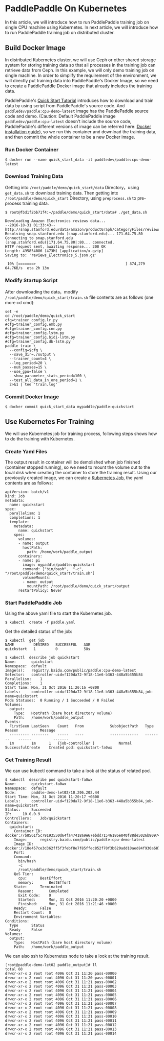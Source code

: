 # PaddlePaddle On Kubernetes

In this article, we will introduce how to run PaddlePaddle training job on single CPU machine using Kubernetes. In next article, we will introduce how to run PaddlePaddle training job on distributed cluster.

## Build Docker Image

In distributed Kubernetes cluster, we will use Ceph or other shared storage system for storing training data so that all processes in the training job can retrieve data from Ceph. In this example, we will only demo training job on single machine. In order to simplify the requirement of the environment, we will directly put training data into PaddlePaddle's Docker Image, so we need to create a PaddlePaddle Docker image that already includes the training data.

PaddlePaddle's [Quick Start Tutorial](http://www.paddlepaddle.org/docs/develop/documentation/en/getstarted/index_en.html) introduces how to download and train data by using script from PaddlePaddle's source code.
And `paddledev/paddle:cpu-demo-latest` image has the PaddlePaddle source code and demo. (Caution: Default PaddlePaddle image `paddledev/paddle:cpu-latest` doesn't include the source code, PaddlePaddle's different versions of image can be referred here: [Docker installation guide](http://www.paddlepaddle.org/doc/build/docker_install.html)), so we run this container and download the training data, and then commit the whole container to be a new Docker image.
  
### Run Docker Container

```
$ docker run --name quick_start_data -it paddledev/paddle:cpu-demo-latest
```

### Download Training Data

Getting into `/root/paddle/demo/quick_start/data` Directory，using `get_data.sh` to download training data.
Then getting into `/root/paddle/demo/quick_start` Directory, using `preprocess.sh` to pre-process training data.

```
$ root@fbd1f2bb71f4:~/paddle/demo/quick_start/data# ./get_data.sh

Downloading Amazon Electronics reviews data...
--2016-10-31 01:33:43--  http://snap.stanford.edu/data/amazon/productGraph/categoryFiles/reviews_Electronics_5.json.gz
Resolving snap.stanford.edu (snap.stanford.edu)... 171.64.75.80
Connecting to snap.stanford.edu (snap.stanford.edu)|171.64.75.80|:80... connected.
HTTP request sent, awaiting response... 200 OK
Length: 495854086 (473M) [application/x-gzip]
Saving to: 'reviews_Electronics_5.json.gz'

 10% [=======>                                         ] 874,279     64.7KB/s  eta 2h 13m

```

### Modify Startup Script

After downloading the data，modify `/root/paddle/demo/quick_start/train.sh` file contents are as follows (one more cd cmd):
```
set -e
cd /root/paddle/demo/quick_start
cfg=trainer_config.lr.py
#cfg=trainer_config.emb.py
#cfg=trainer_config.cnn.py
#cfg=trainer_config.lstm.py
#cfg=trainer_config.bidi-lstm.py
#cfg=trainer_config.db-lstm.py
paddle train \
  --config=$cfg \
  --save_dir=./output \
  --trainer_count=4 \
  --log_period=20 \
  --num_passes=15 \
  --use_gpu=false \
  --show_parameter_stats_period=100 \
  --test_all_data_in_one_period=1 \
  2>&1 | tee 'train.log'
```

### Commit Docker Image

```
$ docker commit quick_start_data mypaddle/paddle:quickstart
```

## Use Kubernetes For Training

We will use Kubernetes job for training process, following steps shows how to do the training with Kubernetes.

### Create Yaml Files

The output result in container will be demolished when job finished (container stopped running), so we need to mount the volume out to the local disk when creating the container to store the training result. Using our previously created image, we can create a [Kubernetes Job](http://kubernetes.io/docs/user-guide/jobs/#what-is-a-job), the yaml contents are as follows:

```
apiVersion: batch/v1
kind: Job
metadata:
  name: quickstart
spec:
  parallelism: 1
  completions: 1
  template:
    metadata:
      name: quickstart
    spec:
      volumes:
      - name: output
        hostPath: 
          path: /home/work/paddle_output     
      containers:
      - name: pi
        image: mypaddle/paddle:quickstart
        command: ["bin/bash",  "-c", "/root/paddle/demo/quick_start/train.sh"]
        volumeMounts:
        - name: output
          mountPath: /root/paddle/demo/quick_start/output
      restartPolicy: Never
```

### Start PaddlePaddle Job

Using the above yaml file to start the Kubernetes job.

```
$ kubectl  create -f paddle.yaml
```

Get the detailed status of the job:

```
$ kubectl  get job
NAME         DESIRED   SUCCESSFUL   AGE
quickstart   1         0            58s

$ kubectl  describe job quickstart
Name:		quickstart
Namespace:	default
Image(s):	registry.baidu.com/public/paddle:cpu-demo-latest
Selector:	controller-uid=f120da72-9f18-11e6-b363-448a5b355b84
Parallelism:	1
Completions:	1
Start Time:	Mon, 31 Oct 2016 11:20:16 +0800
Labels:		controller-uid=f120da72-9f18-11e6-b363-448a5b355b84,job-name=quickstart
Pods Statuses:	0 Running / 1 Succeeded / 0 Failed
Volumes:
  output:
    Type:	HostPath (bare host directory volume)
    Path:	/home/work/paddle_output
Events:
  FirstSeen	LastSeen	Count	From			SubobjectPath	Type		Reason			Message
  ---------	--------	-----	----			-------------	--------	------			-------
  1m		1m		1	{job-controller }			Normal		SuccessfulCreate	Created pod: quickstart-fa0wx
```

### Get Training Result

We can use kubectl command to take a look at the status of related pod.

```
$ kubectl  describe pod quickstart-fa0wx
Name:		quickstart-fa0wx
Namespace:	default
Node:		paddle-demo-let02/10.206.202.44
Start Time:	Mon, 31 Oct 2016 11:20:17 +0800
Labels:		controller-uid=f120da72-9f18-11e6-b363-448a5b355b84,job-name=quickstart
Status:		Succeeded
IP:		10.0.0.9
Controllers:	Job/quickstart
Containers:
  quickstart:
    Container ID:	docker://b8561f5c79193550d64fa47418a9e67ebdd71546186e840f88de5026b8097465
    Image:		registry.baidu.com/public/paddle:cpu-demo-latest
    Image ID:		docker://18e457ce3d362ff5f3febf8e7f85ffec852f70f3b629add10aed84f930a68750
    Port:
    Command:
      bin/bash
      -c
      /root/paddle/demo/quick_start/train.sh
    QoS Tier:
      cpu:		BestEffort
      memory:		BestEffort
    State:		Terminated
      Reason:		Completed
      Exit Code:	0
      Started:		Mon, 31 Oct 2016 11:20:20 +0800
      Finished:		Mon, 31 Oct 2016 11:21:46 +0800
    Ready:		False
    Restart Count:	0
    Environment Variables:
Conditions:
  Type		Status
  Ready 	False
Volumes:
  output:
    Type:	HostPath (bare host directory volume)
    Path:	/home/work/paddle_output
```

We can also ssh to Kubernetes node to take a look at the training result.

```
[root@paddle-demo-let02 paddle_output]# ll
total 60
drwxr-xr-x 2 root root 4096 Oct 31 11:20 pass-00000
drwxr-xr-x 2 root root 4096 Oct 31 11:20 pass-00001
drwxr-xr-x 2 root root 4096 Oct 31 11:21 pass-00002
drwxr-xr-x 2 root root 4096 Oct 31 11:21 pass-00003
drwxr-xr-x 2 root root 4096 Oct 31 11:21 pass-00004
drwxr-xr-x 2 root root 4096 Oct 31 11:21 pass-00005
drwxr-xr-x 2 root root 4096 Oct 31 11:21 pass-00006
drwxr-xr-x 2 root root 4096 Oct 31 11:21 pass-00007
drwxr-xr-x 2 root root 4096 Oct 31 11:21 pass-00008
drwxr-xr-x 2 root root 4096 Oct 31 11:21 pass-00009
drwxr-xr-x 2 root root 4096 Oct 31 11:21 pass-00010
drwxr-xr-x 2 root root 4096 Oct 31 11:21 pass-00011
drwxr-xr-x 2 root root 4096 Oct 31 11:21 pass-00012
drwxr-xr-x 2 root root 4096 Oct 31 11:21 pass-00013
drwxr-xr-x 2 root root 4096 Oct 31 11:21 pass-00014
```
